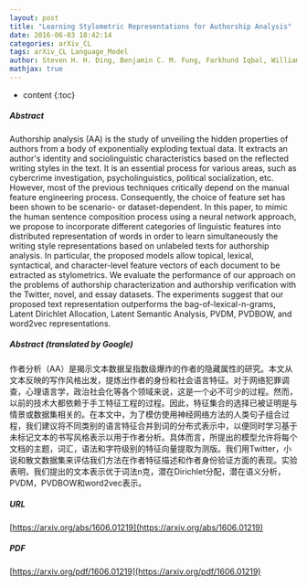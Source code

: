 ```yaml
---
layout: post
title: "Learning Stylometric Representations for Authorship Analysis"
date: 2016-06-03 18:42:14
categories: arXiv_CL
tags: arXiv_CL Language_Model
author: Steven H. H. Ding, Benjamin C. M. Fung, Farkhund Iqbal, William K. Cheung
mathjax: true
---
```


* content
{:toc}

##### Abstract
Authorship analysis (AA) is the study of unveiling the hidden properties of authors from a body of exponentially exploding textual data. It extracts an author's identity and sociolinguistic characteristics based on the reflected writing styles in the text. It is an essential process for various areas, such as cybercrime investigation, psycholinguistics, political socialization, etc. However, most of the previous techniques critically depend on the manual feature engineering process. Consequently, the choice of feature set has been shown to be scenario- or dataset-dependent. In this paper, to mimic the human sentence composition process using a neural network approach, we propose to incorporate different categories of linguistic features into distributed representation of words in order to learn simultaneously the writing style representations based on unlabeled texts for authorship analysis. In particular, the proposed models allow topical, lexical, syntactical, and character-level feature vectors of each document to be extracted as stylometrics. We evaluate the performance of our approach on the problems of authorship characterization and authorship verification with the Twitter, novel, and essay datasets. The experiments suggest that our proposed text representation outperforms the bag-of-lexical-n-grams, Latent Dirichlet Allocation, Latent Semantic Analysis, PVDM, PVDBOW, and word2vec representations.

##### Abstract (translated by Google)
作者分析（AA）是揭示文本数据呈指数级爆炸的作者的隐藏属性的研究。本文从文本反映的写作风格出发，提炼出作者的身份和社会语言特征。对于网络犯罪调查，心理语言学，政治社会化等各个领域来说，这是一个必不可少的过程。然而，以前的技术大都依赖于手工特征工程的过程。因此，特征集合的选择已被证明是与情景或数据集相关的。在本文中，为了模仿使用神经网络方法的人类句子组合过程，我们建议将不同类别的语言特征合并到词的分布式表示中，以便同时学习基于未标记文本的书写风格表示以用于作者分析。具体而言，所提出的模型允许将每个文档的主题，词汇，语法和字符级别的特征向量提取为测版。我们用Twitter，小说和散文数据集来评估我们方法在作者特征描述和作者身份验证方面的表现。实验表明，我们提出的文本表示优于词法n克，潜在Dirichlet分配，潜在语义分析，PVDM，PVDBOW和word2vec表示。

##### URL
[https://arxiv.org/abs/1606.01219](https://arxiv.org/abs/1606.01219)

##### PDF
[https://arxiv.org/pdf/1606.01219](https://arxiv.org/pdf/1606.01219)

